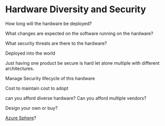 # Hardware Diversity and Security


How long will the hardware be deployed?

What changes are expected on the software running on the hardware?

What security threats are there to the hardware?

Deployed into the world

Just having one product be secure is hard let alone multiple with different architectures.

Manage Security lifecycle of this hardware

Cost to maintain cost to adopt

can you afford diverse hardware? Can you afford multiple vendors?

Design your own or buy?

[Azure Sphere](https://learn.microsoft.com/en-us/azure-sphere/product-overview/what-is-azure-sphere)?
